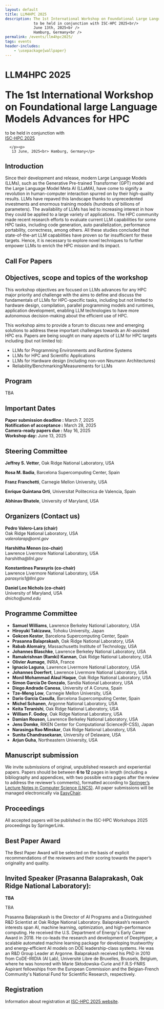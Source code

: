 ```yaml
---
layout: default
title: LLM4HPC 2025 
description: The 1st International Workshop on Foundational Large Language Models Advances for HPC<br />
             to be held in conjunction with ISC-HPC 2025<br/>
             June 13th, 2025<br />
             Hamburg, Germany<br />
permalink: /events/llm4hpc2025/
tags: events
header-includes:
    - \usepackage{wallpaper}
---
```



<html><head><meta http-equiv="Content-Type" content="text/html; charset=UTF-8">
<title>LLM4HPC 2025</title>

<link rel="stylesheet" href="./2025-06-13-LLM4HPC-files/llm4hpc2025.css" type="text/css">
</head>
<body>



<div class="header">
      <h1>LLM4HPC 2025 </h1>
      <h2><font size="6">
The 1st International Workshop on Foundational large Language Models Advances for HPC</font></h2>
      <p>to be held in conjunction with<br>
	      <a href="https://isc-hpc.com/">ISC-HPC 2025</a>
      </p><p>

      </p><p>
       13 June, 2025<br> Hamburg, Germany</p>
</div>

<div class="body">


<h2>Introduction</h2>
<p>
Since their development and release, modern Large Language Models (LLMs), such as the Generative Pre-trained Transformer (GPT) model and the Large Language Model Meta AI (LLaMA), have come to signify a revolution in human-computer interaction spurred on by their high-quality results. LLMs have repaved this landscape thanks to unprecedented investments and enormous training models (hundreds of billions of parameters). The availability of LLMs has led to increasing interest in how they could be applied to a large variety of applications. The HPC community made recent research efforts to evaluate current LLM capabilities for some HPC tasks, including code generation, auto parallelization, performance portability, correctness, among others. All these studies concluded that state-of-the-art LLM capabilities have proven so far insufficient for these targets. Hence, it is necessary to explore novel techniques to further empower LLMs to enrich the HPC mission and its impact.
</p>

<h2>Call For Papers</h2>
<h2>Objectives, scope and topics of the workshop</h2>
<p>
This workshop objectives are focused on LLMs advances for any HPC major priority and challenge with the aims to define and discuss the fundamentals of LLMs for HPC-specific tasks, including but not limited to hardware design, compilation, parallel programming models and runtimes, application development, enabling LLM technologies to have more autonomous decision-making about the efficient use of HPC.

This workshop aims to provide a forum to discuss new and emerging solutions to address
these important challenges towards an AI-assisted HPC era. Papers are being sought on many
aspects of LLM for HPC targets including (but not limited to):
</p>
            <ul>
		<li>LLMs for Programming Environments and Runtime Systems</li>
		<li>LLMs for HPC and Scientific Applications</li>
	        <li>LLMs for Hardware design (including non-von Neumann Architectures)</li>
                <li>Reliability/Benchmarking/Measurements for LLMs</li>
            </ul>


<h2>Program</h2>
<p>
TBA
</p>


<h2>Important Dates</h2>
<p>
<strong>Paper submission deadline :</strong> March 7, 2025<br>
<strong>Notification of acceptance :</strong> March 28, 2025<br>
<strong>Camera-ready papers due :</strong> May 16, 2025<br>
<strong>Workshop day:</strong> June 13, 2025<br>
</p>


<h2>Steering Committee</h2>
<p>
<strong>Jeffrey S. Vetter</strong>, Oak Ridge National Laboratory, USA<br>
</p>
<p>
<strong>Rosa M. Badia</strong>, Barcelona Supercomputing Center, Spain<br>
</p>
<p>
<strong>Franz Franchetti</strong>, Carnegie Mellon University, USA<br>
</p>
<p>
<strong>Enrique Quintana Orti</strong>, Universitat Politecnica de Valencia, Spain<br>
</p>
<p>
<strong>Abhinav Bhatele</strong>, University of Maryland, USA<br>
</p>

<h2>Organizers (Contact us)</h2>

<p>
<strong>Pedro Valero-Lara (chair)</strong><br>
Oak Ridge National Laboratory, USA<br>
<i>valerolarap@ornl.gov</i>
</p>
<p>
<strong>Harshitha Menon (co-chair)</strong><br>
Lawrence Livermore National Laboratory, USA<br>
<i>harshitha@llnl.gov</i>
</p>
<p>
<strong>Konstantinos Parasyris (co-chair)</strong><br>
Lawrence Livermore National Laboratory, USA<br>
<i>parasyris1@llnl.gov</i>
</p>
<p>
<strong>Daniel Lee Nichols (co-chair)</strong><br>
University of Maryland, USA<br>
<i>dnicho@umd.edu</i>
</p>

<h2>Programme Committee</h2>
<ul>
<li><strong>Samuel Williams</strong>, Lawrence Berkeley National Laboratory, USA</li>
<li><strong>Hiroyuki Takizawa</strong>, Tohoku University, Japan</li>
<li><strong>Gokcen Kestor</strong>, Barcelona Supercomputing Center, Spain</li>
<li><strong>Prasanna Balaprakash</strong>, Oak Ridge National Laboratory, USA</li>
<li><strong>Rabab Alomairy</strong>, Massachusetts Institute of Technology, USA</li>
<li><strong>Johannes Blaschke</strong>, Lawrence Berkeley National Laboratory, USA</li>
<li><strong>Ramakrishnan (Ramki) Kannan</strong>, Oak Ridge National Laboratory, USA</li>
<li><strong>Olivier Aumage</strong>, INRIA, France</li>
<li><strong>Ignacio Laguna</strong>, Lawrence Livermore National Laboratory, USA</li>
<li><strong>Johannes Doerfert</strong>, Lawrence Livermore National Laboratory, USA</li>
<li><strong>Monil Mohammad Alaul Haque</strong>, Oak Ridge National Laboratory, USA</li>
<li><strong>Simon Garcia De Gonzalo</strong>, Sandia National Laboratory, USA</li>
<li><strong>Diego Andrade Canosa</strong>, University of A Coruna, Spain</li>
<li><strong>Tze-Meng Low</strong>, Carnegie Mellon University, USA</li>
<li><strong>Dario Garcia Casulla</strong>, Barcelona Supercomputing Center, Spain</li>
<li><strong>Michel Schanen</strong>, Argonne National Laboratory, USA</li>
<li><strong>Keita Teranishi</strong>, Oak Ridge National Laboratory, USA</li>
<li><strong>William F. Godoy</strong>, Oak Ridge National Laboratory, USA</li>
<li><strong>Damian Rouson</strong>, Lawrence Berkeley National Laboratory, USA</li>
<li><strong>Jens Domke</strong>, RIKEN Center for Computational Science(R-CSS), Japan</li>
<li><strong>Narasinga Rao Minskar</strong>, Oak Ridge National Laboratory, USA</li>
<li><strong>Sunita Chandrasekaran</strong>, University of Delaware, USA</li>
<li><strong>Arjun Guha</strong>, Northeastern University, USA</li>
</ul>


<h2>Manuscript submission</h2>
<p>
We invite submissions of original, unpublished research and experiential papers. 
Papers should be between <strong>6 to 12</strong> pages in length (including a bibliography and appendices, with two possible extra pages after the review to address the reviewer’s comments), formatted according to <a href="https://www.springer.com/de/it-informatik/lncs"> Springer’s Lecture Notes in Computer Science (LNCS)</a>. All paper submissions will be managed electronically via <a href="[https://isc-hpc.com/](https://easychair.org/my/conference?conf=llm4hpc)">EasyChair</a>.
</p>


<h2>Proceedings</h2>
<p>
All accepted papers will be published in the ISC-HPC Workshops 2025 proceedings by SpringerLink. 
</p> 

<h2>Best Paper Award</h2>
<p>
The Best Paper Award will be selected on the basis of explicit recommendations of the reviewers and their scoring towards the paper’s originality and quality. 
</p> 


<h2><strong>Invited Speaker (Prasanna Balaprakash, Oak Ridge National Laboratory):</strong></h2> <strong>TBA</strong>
<p>
TBA
</p>
<p>
Prasanna Balaprakash is the Director of AI Programs and a Distinguished R&D Scientist at Oak Ridge National Laboratory. Balaprakash’s research interests span AI, machine learning, optimization, and high-performance computing. He received the U.S. Department of Energy's Early Career Award in 2018. He co-leads the research and development of DeepHyper, a scalable automated machine learning package for developing trustworthy and energy-efficient AI models on DOE leadership-class systems. He was an R&D Group Leader at Argonne. Balaprakash received his PhD in 2010 from CoDE-IRIDIA (AI Lab), Université Libre de Bruxelles, Brussels, Belgium, where he was honored with Marie Skłodowska-Curie and F.R.S-FNRS Aspirant fellowships from the European Commission and the Belgian-French Community's National Fund for Scientific Research, respectively.
</p>


<p>
</p><h2>Registration</h2>
<p> 
Information about registration at <a href="https://isc-hpc.com/">ISC-HPC 2025 website</a>.
</p>
